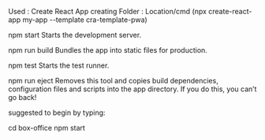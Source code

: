 Used : Create React App
creating Folder : Location/cmd (npx create-react-app my-app --template cra-template-pwa)

npm start
Starts the development server.

npm run build
Bundles the app into static files for production.

npm test
Starts the test runner.

npm run eject
Removes this tool and copies build dependencies, configuration files
and scripts into the app directory. If you do this, you can’t go back!

suggested to begin by typing:

cd box-office
npm start
